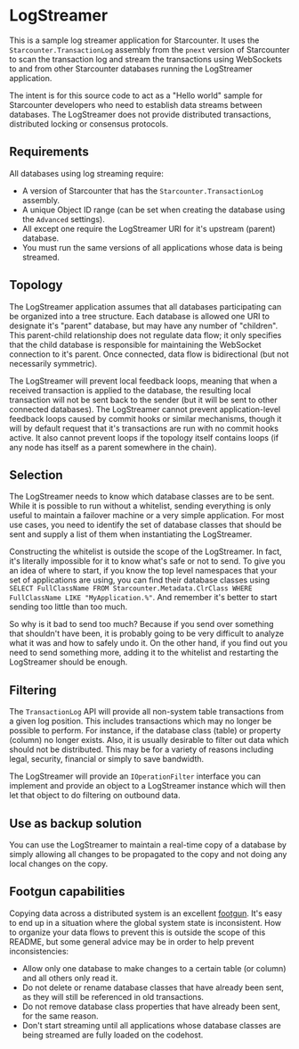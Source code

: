 # LogStreamer

This is a sample log streamer application for Starcounter. It uses the `Starcounter.TransactionLog` assembly from the `pnext` version of Starcounter to scan the transaction log and stream the transactions using WebSockets to and from other Starcounter databases running the LogStreamer application.

The intent is for this source code to act as a "Hello world" sample for Starcounter developers who need to establish data streams between databases. The LogStreamer does not provide distributed transactions, distributed locking or consensus protocols.

## Requirements

All databases using log streaming require:
* A version of Starcounter that has the `Starcounter.TransactionLog` assembly.
* A unique Object ID range (can be set when creating the database using the `Advanced` settings).
* All except one require the LogStreamer URI for it's upstream (parent) database.
* You must run the same versions of all applications whose data is being streamed.

## Topology

The LogStreamer application assumes that all databases participating can be organized into a tree structure. Each database is allowed one URI to designate it's "parent" database, but may have any number of "children". This parent-child relationship does not regulate data flow; it only specifies that the child database is responsible for maintaining the WebSocket connection to it's parent. Once connected, data flow is bidirectional (but not necessarily symmetric).

The LogStreamer will prevent local feedback loops, meaning that when a received transaction is applied to the database, the resulting local transaction will not be sent back to the sender (but it will be sent to other connected databases). The LogStreamer cannot prevent application-level feedback loops caused by commit hooks or similar mechanisms, though it will by default request that it's transactions are run with no commit hooks active. It also cannot prevent loops if the topology itself contains loops (if any node has itself as a parent somewhere in the chain).

## Selection

The LogStreamer needs to know which database classes are to be sent. While it is possible to run without a whitelist, sending everything is only useful to maintain a failover machine or a very simple application. For most use cases, you need to identify the set of database classes that should be sent and supply a list of them when instantiating the LogStreamer.

Constructing the whitelist is outside the scope of the LogStreamer. In fact, it's literally impossible for it to know what's safe or not to send. To give you an idea of where to start, if you know the top level namespaces that your set of applications are using, you can find their database classes using `SELECT FullClassName FROM Starcounter.Metadata.ClrClass WHERE FullClassName LIKE "MyApplication.%"`. And remember it's better to start sending too little than too much.

So why is it bad to send too much? Because if you send over something that shouldn't have been, it is probably going to be very difficult to analyze what it was and how to safely undo it. On the other hand, if you find out you need to send something more, adding it to the whitelist and restarting the LogStreamer should be enough.

## Filtering

The `TransactionLog` API will provide all non-system table transactions from a given log position. This includes transactions which may no longer be possible to perform. For instance, if the database class (table) or property (column) no longer exists. Also, it is usually desirable to filter out data which should not be distributed. This may be for a variety of reasons including legal, security, financial or simply to save bandwidth.

The LogStreamer will provide an `IOperationFilter` interface you can implement and provide an object to a LogStreamer instance which will then let that object to do filtering on outbound data.

## Use as backup solution

You can use the LogStreamer to maintain a real-time copy of a database by simply allowing all changes to be propagated to the copy and not doing any local changes on the copy.

## Footgun capabilities

Copying data across a distributed system is an excellent [footgun](http://www.urbandictionary.com/define.php?term=footgun). It's easy to end up in a situation where the global system state is inconsistent. How to organize your data flows to prevent this is outside the scope of this README, but some general advice may be in order to help prevent inconsistencies:
* Allow only one database to make changes to a certain table (or column) and all others only read it.
* Do not delete or rename database classes that have already been sent, as they will still be referenced in old transactions.
* Do not remove database class properties that have already been sent, for the same reason.
* Don't start streaming until all applications whose database classes are being streamed are fully loaded on the codehost.

